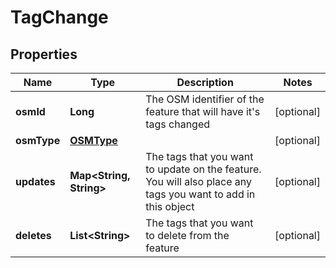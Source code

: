 # TagChange

## Properties
Name | Type | Description | Notes
------------ | ------------- | ------------- | -------------
**osmId** | **Long** | The OSM identifier of the feature that will have it&#x27;s tags changed |  [optional]
**osmType** | [**OSMType**](OSMType.md) |  |  [optional]
**updates** | **Map&lt;String, String&gt;** | The tags that you want to update on the feature. You will also place any tags you want to add in this object |  [optional]
**deletes** | **List&lt;String&gt;** | The tags that you want to delete from the feature |  [optional]
